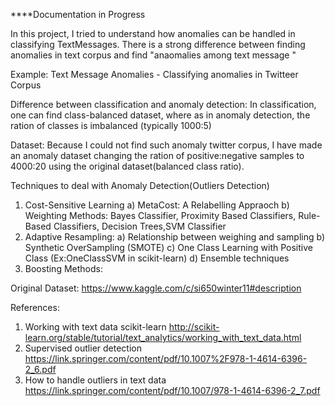 ****Documentation in Progress

In this project, I tried to understand how anomalies can be handled in classifying TextMessages. There is a strong difference between finding anomalies in text corpus and find "anaomalies among text message "

Example: Text Message Anomalies - Classifying anomalies in Twitteer Corpus

Difference between classification and anomaly detection:
     In classification, one can find class-balanced dataset, where as in anomaly detection, the ration of classes is imbalanced (typically 1000:5)
     
Dataset:
   Because I could not find such anomaly twitter corpus, I have made an anomaly dataset changing the ration of positive:negative samples to 4000:20 using the original dataset(balanced class ratio). 
   
Techniques to deal with Anomaly Detection(Outliers Detection)

1) Cost-Sensitive Learning
     a) MetaCost: A Relabelling Appraoch
     b) Weighting Methods: Bayes Classifier, Proximity Based Classifiers, Rule-Based Classifiers, Decision Trees,SVM Classifier
2) Adaptive Resampling:
     a) Relationship between weighing and sampling
     b) Synthetic OverSampling (SMOTE)
     c) One Class Learning with Positive Class (Ex:OneClassSVM in scikit-learn)
     d) Ensemble techniques
3) Boosting Methods:
     
   
Original Dataset:
https://www.kaggle.com/c/si650winter11#description

References:
1) Working with text data scikit-learn
http://scikit-learn.org/stable/tutorial/text_analytics/working_with_text_data.html
2) Supervised outlier detection
https://link.springer.com/content/pdf/10.1007%2F978-1-4614-6396-2_6.pdf
3) How to handle outliers in text data
https://link.springer.com/content/pdf/10.1007/978-1-4614-6396-2_7.pdf
